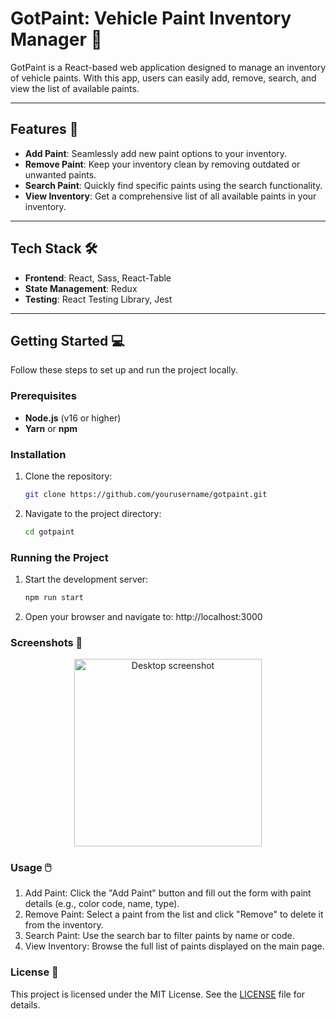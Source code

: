 # GotPaint: Vehicle Paint Inventory Manager 🎨

GotPaint is a React-based web application designed to manage an inventory of vehicle paints. With this app, users can easily add, remove, search, and view the list of available paints.

---

## Features 🚀

- **Add Paint**: Seamlessly add new paint options to your inventory.
- **Remove Paint**: Keep your inventory clean by removing outdated or unwanted paints.
- **Search Paint**: Quickly find specific paints using the search functionality.
- **View Inventory**: Get a comprehensive list of all available paints in your inventory.

---

## Tech Stack 🛠️

- **Frontend**: React, Sass, React-Table
- **State Management**: Redux
- **Testing**: React Testing Library, Jest

---

## Getting Started 💻

Follow these steps to set up and run the project locally.

### Prerequisites

- **Node.js** (v16 or higher)
- **Yarn** or **npm**

### Installation

1. Clone the repository:
   ```bash
   git clone https://github.com/yourusername/gotpaint.git

2. Navigate to the project directory:
   ```bash
   cd gotpaint

### Running the Project
1. Start the development server:
   ```bash
   npm run start

2. Open your browser and navigate to:
   http://localhost:3000

### Screenshots 📸
<div align='center' >
  <img src='./public/screenshot.png' alt='Desktop screenshot' height='300' />
</div>

### Usage 🖱️
1. Add Paint: Click the "Add Paint" button and fill out the form with paint details (e.g., color code, name, type).
2. Remove Paint: Select a paint from the list and click "Remove" to delete it from the inventory.
3. Search Paint: Use the search bar to filter paints by name or code.
4. View Inventory: Browse the full list of paints displayed on the main page.
   
### License 📜
This project is licensed under the MIT License. See the [LICENSE](LICENSE.md) file for details.
